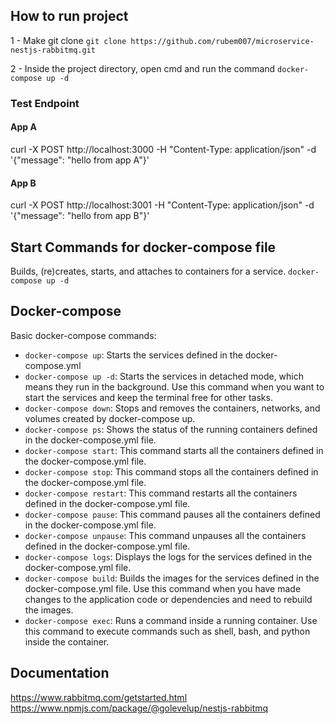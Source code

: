 
## How to run project
1 - Make git clone `git clone https://github.com/rubem007/microservice-nestjs-rabbitmq.git`

2 - Inside the project directory, open cmd and run the command `docker-compose up -d`

### Test Endpoint
#### App A
curl -X POST http://localhost:3000 -H "Content-Type: application/json" -d '{"message": "hello from app A"}'

#### App B
curl -X POST http://localhost:3001 -H "Content-Type: application/json" -d '{"message": "hello from app B"}'

## Start Commands for docker-compose file
Builds, (re)creates, starts, and attaches to containers for a service.
`docker-compose up -d`

## Docker-compose
Basic docker-compose commands:
 - `docker-compose up`: Starts the services defined in the docker-compose.yml
 - `docker-compose up -d`: Starts the services in detached mode, which means they run in the background. Use this command when you want to start the services and keep the terminal free for other tasks.
 - `docker-compose down`: Stops and removes the containers, networks, and volumes created by docker-compose up.
 - `docker-compose ps`: Shows the status of the running containers defined in the docker-compose.yml file.
 - `docker-compose start`: This command starts all the containers defined in the docker-compose.yml file.
 - `docker-compose stop`: This command stops all the containers defined in the docker-compose.yml file.
 - `docker-compose restart`: This command restarts all the containers defined in the docker-compose.yml file.
 - `docker-compose pause`: This command pauses all the containers defined in the docker-compose.yml file.
 - `docker-compose unpause`: This command unpauses all the containers defined in the docker-compose.yml file.
 - `docker-compose logs`: Displays the logs for the services defined in the docker-compose.yml file.
 - `docker-compose build`: Builds the images for the services defined in the docker-compose.yml file. Use this command when you have made changes to the application code or dependencies and need to rebuild the images.
 - `docker-compose exec`: Runs a command inside a running container. Use this command to execute commands such as shell, bash, and python inside the container.

## Documentation
 https://www.rabbitmq.com/getstarted.html <br>
https://www.npmjs.com/package/@golevelup/nestjs-rabbitmq